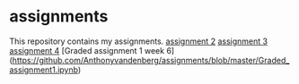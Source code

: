 # assignments
This repository contains my assignments.
[assignment 2](https://github.com/Anthonyvandenberg/assignments/blob/master/assignment2.html)
[assignment 3](https://github.com/Anthonyvandenberg/assignments/blob/master/assignment3%20(1).ipynb)
[assignment 4](https://github.com/Anthonyvandenberg/assignments/blob/master/assignment4.ipynb)
[Graded assignment 1 week 6] (https://github.com/Anthonyvandenberg/assignments/blob/master/Graded_assignment1.ipynb)
